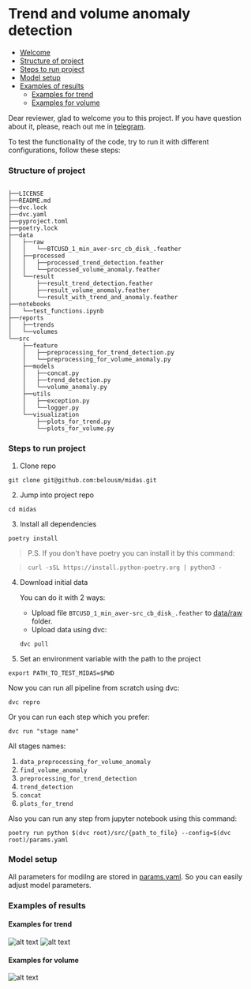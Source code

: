 # Trend and volume anomaly detection

- [Welcome](#welcome)
- [Structure of project](#structure-of-project)
- [Steps to run project](#steps-to-run-project)
- [Model setup](#model-setup)
- [Examples of results](#examples-of-results)
    - [Examples for trend](#examples-for-trend)
    - [Examples for volume](#examples-for-volume)

Dear reviewer, glad to welcome you to this project.
If you have question about it, please, reach out me in [telegram](https://t.me/belousm).

To test the functionality of the code, try to run it with different configurations, follow these steps:

### Structure of project
```

├──LICENSE
├──README.md
├──dvc.lock
├──dvc.yaml
├──pyproject.toml
├──poetry.lock
├──data
│   ├──raw
│   │   └──BTCUSD_1_min_aver-src_cb_disk_.feather
│   ├──processed
│   │   ├──processed_trend_detection.feather
│   │   └──processed_volume_anomaly.feather
│   └──result
│       ├──result_trend_detection.feather
│       ├──result_volume_anomaly.feather
│       └──result_with_trend_and_anomaly.feather
├──notebooks
│   └──test_functions.ipynb
├──reports
│   ├──trends
│   └──volumes
└──src
    ├──feature
    │   ├──preprocessing_for_trend_detection.py
    │   └──preprocessing_for_volume_anomaly.py
    ├──models
    │   ├──concat.py
    │   ├──trend_detection.py
    │   └──volume_anomaly.py
    ├──utils
    │   ├──exception.py
    │   └──logger.py
    └──visualization
        ├──plots_for_trend.py
        └──plots_for_volume.py

```

### Steps to run project
1. Clone repo 
```
git clone git@github.com:belousm/midas.git
```

2. Jump into project repo 
```
cd midas
```
3. Install all dependencies 
```
poetry install
```

>P.S.  If you don't have poetry you can install it by this command:

>```
>curl -sSL https://install.python-poetry.org | python3 -
>```

4. Download initial data

    You can do it with 2 ways:

    * Upload file `BTCUSD_1_min_aver-src_cb_disk_.feather` to [data/raw](https://github.com/belousm/midas/tree/master/data/raw) folder.
    * Upload data using dvc:
    ```
    dvc pull 
    ```

4. Set an environment variable with the path to the project
```
export PATH_TO_TEST_MIDAS=$PWD
```

Now you can run all pipeline from scratch using dvc: 
```
dvc repro
```

Or you can run each step which you prefer: 
```
dvc run "stage name"
```

All stages names: 

1. `data_preprocessing_for_volume_anomaly`
2. `find_volume_anomaly`
3. `preprocessing_for_trend_detection`
4. `trend_detection`
5. `concat`
6. `plots_for_trend`

Also you can run any step from jupyter notebook using this command:
```
poetry run python $(dvc root)/src/{path_to_file} --config=$(dvc root)/params.yaml
```

### Model setup
All parameters for modilng are stored in [params.yaml](https://github.com/belousm/midas/blob/master/params.yaml). So you can easily adjust model parameters.

### Examples of results
#### Examples for trend
![alt text](https://i.imgur.com/BWHVnH0.png)
![alt text](https://i.imgur.com/mM3uTLZ.png)
#### Examples for volume
![alt text](https://i.imgur.com/ldAD5bI.png)
